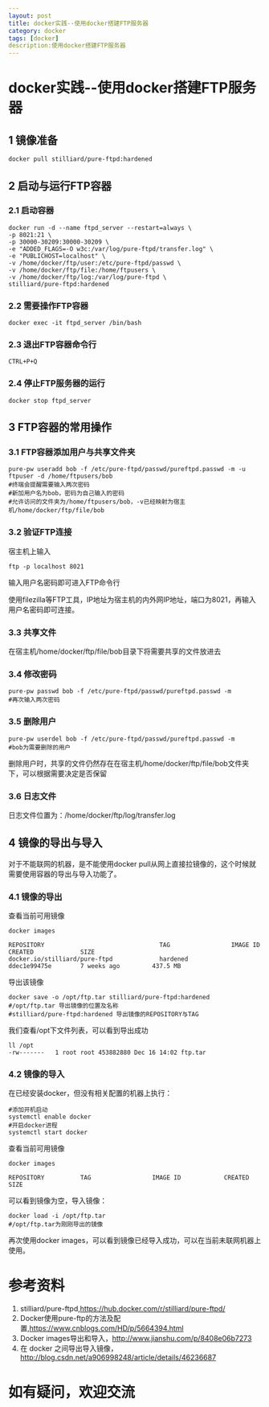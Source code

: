 ```yaml
---
layout: post
title: docker实践--使用docker搭建FTP服务器
category: docker
tags: [docker]
description:使用docker搭建FTP服务器
---
```


# docker实践--使用docker搭建FTP服务器

## 1 镜像准备

```
docker pull stilliard/pure-ftpd:hardened
```

## 2 启动与运行FTP容器
### 2.1 启动容器
```
docker run -d --name ftpd_server --restart=always \
-p 8021:21 \
-p 30000-30209:30000-30209 \
-e "ADDED_FLAGS=-O w3c:/var/log/pure-ftpd/transfer.log" \
-e "PUBLICHOST=localhost" \
-v /home/docker/ftp/user:/etc/pure-ftpd/passwd \
-v /home/docker/ftp/file:/home/ftpusers \
-v /home/docker/ftp/log:/var/log/pure-ftpd \
stilliard/pure-ftpd:hardened
```

### 2.2 需要操作FTP容器
```
docker exec -it ftpd_server /bin/bash
```
### 2.3 退出FTP容器命令行
```
CTRL+P+Q
```
### 2.4 停止FTP服务器的运行
```
docker stop ftpd_server
```

## 3 FTP容器的常用操作

### 3.1 FTP容器添加用户与共享文件夹
```
pure-pw useradd bob -f /etc/pure-ftpd/passwd/pureftpd.passwd -m -u ftpuser -d /home/ftpusers/bob
#终端会提醒需要输入两次密码
#新加用户名为bob，密码为自己输入的密码
#允许访问的文件夹为/home/ftpusers/bob，-v已经映射为宿主机/home/docker/ftp/file/bob
```

### 3.2 验证FTP连接

宿主机上输入
```
ftp -p localhost 8021
```
输入用户名密码即可进入FTP命令行

使用filezilla等FTP工具，IP地址为宿主机的内外网IP地址，端口为8021，再输入用户名密码即可连接。

### 3.3 共享文件
在宿主机/home/docker/ftp/file/bob目录下将需要共享的文件放进去

### 3.4 修改密码
```
pure-pw passwd bob -f /etc/pure-ftpd/passwd/pureftpd.passwd -m
#再次输入两次密码
```
### 3.5 删除用户
```
pure-pw userdel bob -f /etc/pure-ftpd/passwd/pureftpd.passwd -m
#bob为需要删除的用户
```
删除用户时，共享的文件仍然存在在宿主机/home/docker/ftp/file/bob文件夹下，可以根据需要决定是否保留

### 3.6 日志文件

日志文件位置为：/home/docker/ftp/log/transfer.log


## 4 镜像的导出与导入

对于不能联网的机器，是不能使用docker pull从网上直接拉镜像的，这个时候就需要使用容器的导出与导入功能了。

### 4.1 镜像的导出
查看当前可用镜像
```
docker images

REPOSITORY                                TAG                 IMAGE ID            CREATED             SIZE
docker.io/stilliard/pure-ftpd             hardened            ddec1e99475e        7 weeks ago         437.5 MB
```
导出该镜像
```
docker save -o /opt/ftp.tar stilliard/pure-ftpd:hardened
#/opt/ftp.tar 导出镜像的位置及名称
#stilliard/pure-ftpd:hardened 导出镜像的REPOSITORY与TAG
```
我们查看/opt下文件列表，可以看到导出成功
```
ll /opt
-rw-------   1 root root 453882880 Dec 16 14:02 ftp.tar
```

### 4.2 镜像的导入
在已经安装docker，但没有相关配置的机器上执行：
```
#添加开机启动
systemctl enable docker
#开启docker进程
systemctl start docker
```
查看当前可用镜像
```
docker images

REPOSITORY          TAG                 IMAGE ID            CREATED             SIZE
```
可以看到镜像为空，导入镜像：
```
docker load -i /opt/ftp.tar
#/opt/ftp.tar为刚刚导出的镜像
```
再次使用docker images，可以看到镜像已经导入成功，可以在当前未联网机器上使用。

# 参考资料
1. stilliard/pure-ftpd,https://hub.docker.com/r/stilliard/pure-ftpd/
2. Docker使用pure-ftp的方法及配置,https://www.cnblogs.com/HD/p/5664394.html
3. Docker images导出和导入，http://www.jianshu.com/p/8408e06b7273
4. 在 docker 之间导出导入镜像，http://blog.csdn.net/a906998248/article/details/46236687

# 如有疑问，欢迎交流